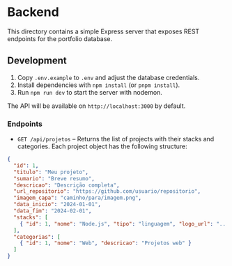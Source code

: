 # Backend

This directory contains a simple Express server that exposes REST endpoints for the portfolio database.

## Development

1. Copy `.env.example` to `.env` and adjust the database credentials.
2. Install dependencies with `npm install` (or `pnpm install`).
3. Run `npm run dev` to start the server with nodemon.

The API will be available on `http://localhost:3000` by default.

### Endpoints

- `GET /api/projetos` – Returns the list of projects with their stacks and
  categories. Each project object has the following structure:

```json
{
  "id": 1,
  "titulo": "Meu projeto",
  "sumario": "Breve resumo",
  "descricao": "Descrição completa",
  "url_repositorio": "https://github.com/usuario/repositorio",
  "imagem_capa": "caminho/para/imagem.png",
  "data_inicio": "2024-01-01",
  "data_fim": "2024-02-01",
  "stacks": [
    { "id": 1, "nome": "Node.js", "tipo": "linguagem", "logo_url": "..." }
  ],
  "categorias": [
    { "id": 1, "nome": "Web", "descricao": "Projetos web" }
  ]
}
```
